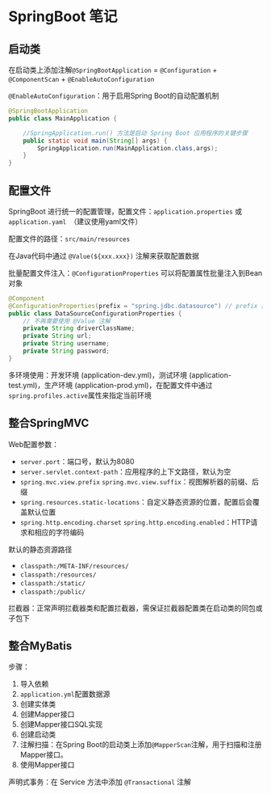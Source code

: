 # SpringBoot 笔记

## 启动类

在启动类上添加注解`@SpringBootApplication` = `@Configuration` + `@ComponentScan` + `@EnableAutoConfiguration`

`@EnableAutoConfiguration`：用于启用Spring Boot的自动配置机制

```java
@SpringBootApplication
public class MainApplication {

    //SpringApplication.run() 方法是启动 Spring Boot 应用程序的关键步骤
    public static void main(String[] args) {
        SpringApplication.run(MainApplication.class,args);
    }
}
```

## 配置文件

SpringBoot 进行统一的配置管理，配置文件：`application.properties` 或 `application.yaml `（建议使用yaml文件）

配置文件的路径：`src/main/resources`

在Java代码中通过 `@Value(${xxx.xxx})` 注解来获取配置数据

批量配置文件注入：`@ConfigurationProperties` 可以将配置属性批量注入到Bean对象

```java
@Component
@ConfigurationProperties(prefix = "spring.jdbc.datasource") // prefix 前缀
public class DataSourceConfigurationProperties {
    // 不再需要使用 @Value 注解
    private String driverClassName;
    private String url;
    private String username;
    private String password;
}
```

多环境使用：开发环境 (application-dev.yml)，测试环境 (application-test.yml)，生产环境 (application-prod.yml)，在配置文件中通过`spring.profiles.active`属性来指定当前环境

## 整合SpringMVC

Web配置参数：
- `server.port`：端口号，默认为8080
- `server.servlet.context-path`：应用程序的上下文路径，默认为空
- `spring.mvc.view.prefix` `spring.mvc.view.suffix`：视图解析器的前缀、后缀
- `spring.resources.static-locations`：自定义静态资源的位置，配置后会覆盖默认位置
- `spring.http.encoding.charset` `spring.http.encoding.enabled`：HTTP请求和相应的字符编码

默认的静态资源路径
- `classpath:/META-INF/resources/`
- `classpath:/resources/`
- `classpath:/static/`
- `classpath:/public/`

拦截器：正常声明拦截器类和配置拦截器，需保证拦截器配置类在启动类的同包或子包下

## 整合MyBatis

步骤：
1. 导入依赖
2. `application.yml`配置数据源
3. 创建实体类
4. 创建Mapper接口
5. 创建Mapper接口SQL实现
6. 创建启动类
7. 注解扫描：在Spring Boot的启动类上添加`@MapperScan`注解，用于扫描和注册Mapper接口。
8. 使用Mapper接口

声明式事务：在 Service 方法中添加 `@Transactional` 注解
